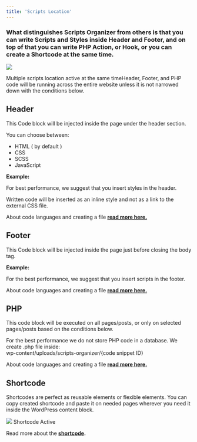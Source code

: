 ```yaml
---
title: 'Scripts Location'
---
```


### What distinguishes Scripts Organizer from others is that you can write Scripts and Styles inside Header and Footer, and on top of that you can write PHP Action, or Hook, or you can create a Shortcode at the same time. 

![](../../img/scripts-location/Screenshot-2021-11-09-at-12.35.27-800x376.png)

Multiple scripts location active at the same time</figcaption></figure>Header, Footer, and PHP code will be running across the entire website unless it is not narrowed down with the conditions below.

## Header

This Code block will be injected inside the page under the header section.

You can choose between:

- HTML ( by default )
- CSS
- SCSS
- JavaScript

**Example:**

For best performance, we suggest that you insert styles in the header.

Written code will be inserted as an inline style and not as a link to the external CSS file.

About code languages and creating a file [**read more here.**](https://docs.dplugins.com/scripts-organizer/generate-css-and-js-as-a-files/)

## Footer

This Code block will be injected inside the page just before closing the body tag.

**Example:**

For the best performance, we suggest that you insert scripts in the footer.

About code languages and creating a file [**read more here.**](https://docs.dplugins.com/scripts-organizer/generate-css-and-js-as-a-files/)

## PHP

This code block will be executed on all pages/posts, or only on selected pages/posts based on the conditions below.

For the best performance we do not store PHP code in a database. We create .php file inside:  
wp-content/uploads/scripts-organizer/{code snippet ID}

About code languages and creating a file [**read more here.**](https://docs.dplugins.com/scripts-organizer/generate-css-and-js-as-a-files/)

## Shortcode

Shortcodes are perfect as reusable elements or flexible elements. You can copy created shortcode and paste it on needed pages wherever you need it inside the WordPress content block.

![](../../img/scripts-location/Screenshot-2021-11-09-at-12.59.31-800x400.png)
Shortcode Active

Read more about the **[shortcode](https://docs.dplugins.com/docs/scripts-organizer/shortcode/).**